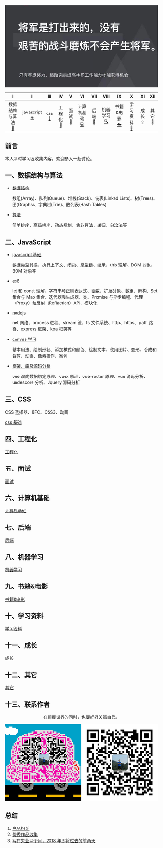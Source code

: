 ![image](./img/timg.jpg)
<br>

|                      I                      |                 II                  |          III          |             IV              |            V             |                 VI                 |           VII           |              VIII               |                IX                |               X                |            XI             |           XII            |
| :-----------------------------------------: | :---------------------------------: | :-------------------: | :-------------------------: | :----------------------: | :--------------------------------: | :---------------------: | :-----------------------------: | :------------------------------: | :----------------------------: | :-----------------------: | :----------------------: |
| 数据结构与算法<br />[📝](#一数据结构与算法) | javascript<br/>[☕️](#二JavaScript) | css<br />[🐍](#三css) | 工程化<br />[🔗](#四工程化) | 面试<br/>[💾](#五面试题) | 计算机基础<br/>[💻](#六计算机基础) | 后端<br />[📖](#七后端) | 机器学习<br/> [🔍](#八机器学习) | 书籍&电影<br/>[☁️](#九书籍&电影) | 学习资料<br/>[📃](#十学习资料) | 成长<br />[💡](#十一成长) | 其它<br/>[🔨](#十二其它) |

## 前言

本人平时学习及收集内容，欢迎参入一起讨论。

## 一、数据结构与算法

- [数据结构](https://github.com/cs-learning-record/algorithm)

  数组(Array)、队列(Queue)、堆栈(Stack)、链表(Linked Lists)、树(Trees)、图(Graphs)、字典树(Trie)、散列表(Hash Tables)

- [算法](https://github.com/cs-learning-record/algorithm)

  简单排序、高级排序、动态规划、贪心算法、递归、分治法等

## 二、JavaScript

- [javascript 基础](https://github.com/cs-learning-record/javascript/blob/master/javascript.md)

  数据类型转换、执行上下文、闭包、原型链、继承、this 理解、DOM 对象、BOM 对象等

- [es6](https://github.com/cs-learning-record/javascript/blob/master/es6.md)

  let 和 const 理解、字符串和正则表达式、函数、扩展对象、数组、解构、Set 集合与 Map 集合、迭代器和生成器、类、Promise 与异步编程、代理（Proxy）和反射（Reflaction）API、模块化

- [nodejs](https://github.com/cs-learning-record/javascript/blob/master/nodejs.md)

  net 网络、process 进程、stream 流、fs 文件系统、http、https、path 路径、express 框架、koa 框架等

- [canvas 学习](https://github.com/cs-learning-record/javascript/blob/master/canvas.md)

  基本用法、绘制形状、添加样式和颜色、绘制文本、使用图片、变形、合成和裁剪、动画、像素操作、案例

- [框架、库及源码分析](https://github.com/cs-learning-record/javascript/blob/master/vue.md)

  vue 双向数据绑定原理、vuex 原理、vue-router 原理、vue 源码分析、undescore 分析、Jquery 源码分析

## 三、CSS

CSS 选择器、BFC、CSS3、动画

[css 基础](https://github.com/overnewfe/css)

## 四、工程化

[工程化](https://github.com/overnewfe/engineering-practice)

## 五、面试

[面试](https://github.com/cs-learning-record/interview-question)

## 六、计算机基础

[计算机基础](https://github.com/overnewfe/cs)

## 七、后端

[后端](https://github.com/cs-learning-record/backend)

## 八、机器学习

[机器学习](https://github.com/overnewfe/AI)

## 九、书籍&电影

[书籍&电影](https://github.com/overnewfe/book)

## 十、学习资料

[学习资料](https://github.com/overnewfe/learning-materials)

## 十一、成长

[成长](https://github.com/overnewfe/growing-up)

## 十二、其它

[其它](https://github.com/overnewfe/other)

## 十三、联系作者

<div align="center">
    <p>
        在颠覆世界的同时，也要好好关照自己。
    </p>
    <img src="./img/contact.png" />
</div>

## 总结

1.  [产品相关](https://github.com/ftTony/blog/tree/master/%E4%BA%A7%E5%93%81%E7%9B%B8%E5%85%B3)
2.  [优秀作品收集](https://github.com/ftTony/blog/tree/master/%E4%BC%98%E7%A7%80%E4%BD%9C%E5%93%81%E6%94%B6%E9%9B%86)
3.  [写在失业两个月，2018 年即将过去的前两天](https://github.com/ftTony/blog/issues/17)
